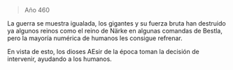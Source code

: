 > Año 460

La guerra se muestra igualada, los gigantes y su fuerza bruta han destruido ya algunos reinos como el reino de Närke en algunas comandas de Bestla, pero la mayoría numérica de humanos les consigue refrenar.

En vista de esto, los dioses AEsir de la época toman la decisión de intervenir, ayudando a los humanos.